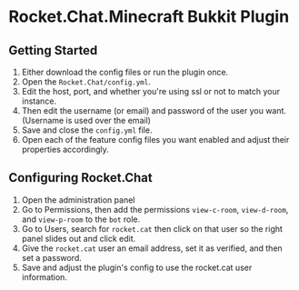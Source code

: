# Rocket.Chat.Minecraft Bukkit Plugin

## Getting Started
1. Either download the config files or run the plugin once.
2. Open the `Rocket.Chat/config.yml`.
3. Edit the host, port, and whether you're using ssl or not to match your instance.
4. Then edit the username (or email) and password of the user you want. (Username is used over the email)
5. Save and close the `config.yml` file.
6. Open each of the feature config files you want enabled and adjust their properties accordingly.

## Configuring Rocket.Chat
1. Open the administration panel
2. Go to Permissions, then add the permissions `view-c-room`, `view-d-room`, and `view-p-room` to the `bot` role.
3. Go to Users, search for `rocket.cat` then click on that user so the right panel slides out and click edit.
4. Give the `rocket.cat` user an email address, set it as verified, and then set a password.
5. Save and adjust the plugin's config to use the rocket.cat user information.
